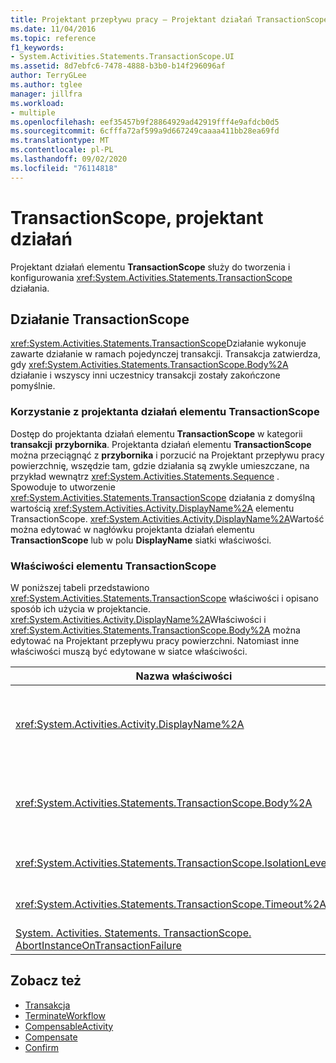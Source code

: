 ```yaml
---
title: Projektant przepływu pracy — Projektant działań TransactionScope
ms.date: 11/04/2016
ms.topic: reference
f1_keywords:
- System.Activities.Statements.TransactionScope.UI
ms.assetid: 8d7ebfc6-7478-4888-b3b0-b14f296096af
author: TerryGLee
ms.author: tglee
manager: jillfra
ms.workload:
- multiple
ms.openlocfilehash: eef35457b9f28864929ad42919fff4e9afdcb0d5
ms.sourcegitcommit: 6cfffa72af599a9d667249caaaa411bb28ea69fd
ms.translationtype: MT
ms.contentlocale: pl-PL
ms.lasthandoff: 09/02/2020
ms.locfileid: "76114818"
---
```

# <a name="transactionscope-activity-designer"></a>TransactionScope, projektant działań

Projektant działań elementu **TransactionScope** służy do tworzenia i konfigurowania <xref:System.Activities.Statements.TransactionScope> działania.

## <a name="the-transactionscope-activity"></a>Działanie TransactionScope

<xref:System.Activities.Statements.TransactionScope>Działanie wykonuje zawarte działanie w ramach pojedynczej transakcji. Transakcja zatwierdza, gdy <xref:System.Activities.Statements.TransactionScope.Body%2A> działanie i wszyscy inni uczestnicy transakcji zostały zakończone pomyślnie.

### <a name="using-the-transactionscope-activity-designer"></a>Korzystanie z projektanta działań elementu TransactionScope

Dostęp do projektanta działań elementu **TransactionScope** w kategorii **transakcji** **przybornika**. Projektanta działań elementu **TransactionScope** można przeciągnąć z **przybornika** i porzucić na Projektant przepływu pracy powierzchnię, wszędzie tam, gdzie działania są zwykle umieszczane, na przykład wewnątrz <xref:System.Activities.Statements.Sequence> . Spowoduje to utworzenie <xref:System.Activities.Statements.TransactionScope> działania z domyślną wartością <xref:System.Activities.Activity.DisplayName%2A> elementu TransactionScope. <xref:System.Activities.Activity.DisplayName%2A>Wartość można edytować w nagłówku projektanta działań elementu **TransactionScope** lub w polu **DisplayName** siatki właściwości.

### <a name="the-transactionscope-properties"></a>Właściwości elementu TransactionScope

W poniższej tabeli przedstawiono <xref:System.Activities.Statements.TransactionScope> właściwości i opisano sposób ich użycia w projektancie. <xref:System.Activities.Activity.DisplayName%2A>Właściwości i <xref:System.Activities.Statements.TransactionScope.Body%2A> można edytować na Projektant przepływu pracy powierzchni. Natomiast inne właściwości muszą być edytowane w siatce właściwości.

|Nazwa właściwości|Wymagany|Użycie|
|-|--------------|-|
|<xref:System.Activities.Activity.DisplayName%2A>|Fałsz|Opcjonalna przyjazna nazwa <xref:System.Activities.Statements.TransactionScope> działania. Wartość domyślna to TransactionScope. Chociaż <xref:System.Activities.Activity.DisplayName%2A> wartość nie jest ściśle wymagana, najlepszym rozwiązaniem jest użycie jednego z nich.|
|<xref:System.Activities.Statements.TransactionScope.Body%2A>|Prawda|Określa działanie, które ma zostać wykonane w ramach jednej transakcji. Aby dodać <xref:System.Activities.Statements.TransactionScope.Body%2A> działanie, upuść działanie z **przybornika** do pola **treść** w projektancie działań elementu **TransactionScope** ze wskazówką text "upuść działanie tutaj".|
|<xref:System.Activities.Statements.TransactionScope.IsolationLevel%2A>|Prawda|Określa <xref:System.Transactions.IsolationLevel> dla tego elementu <xref:System.Activities.Statements.TransactionScope> .|
|<xref:System.Activities.Statements.TransactionScope.Timeout%2A>|Fałsz|Określa przedział czasu (sformatowany jako 00:00:00, który wskazuje godziny: minuty: sekundy), aby transakcja była ukończona. Wartość domyślna to 1 minuta (00:01:00).|
|[System. Activities. Statements. TransactionScope. AbortInstanceOnTransactionFailure](https://msdn.microsoft.com/library/system.activities.statements.transactionscope.abortinstanceontransactionfailure.aspx)|Prawda|Określa wartość wskazującą, czy przepływ pracy powinien być przerwany w przypadku przerwania transakcji.|

## <a name="see-also"></a>Zobacz też

- [Transakcja](../workflow-designer/transaction-activity-designers.md)
- [TerminateWorkflow](../workflow-designer/terminateworkflow-activity-designer.md)
- [CompensableActivity](../workflow-designer/compensableactivity-activity-designer.md)
- [Compensate](../workflow-designer/compensate-activity-designer.md)
- [Confirm](../workflow-designer/confirm-activity-designer.md)
